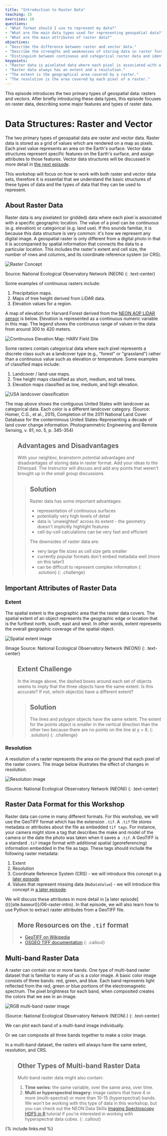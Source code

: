 ```yaml
---
title: "Introduction to Raster Data"
teaching: 15
exercises: 10
questions:
- "What format should I use to represent my data?"
- "What are the main data types used for representing geospatial data?"
- "What are the main attributes of raster data?"
objectives:
- "Describe the difference between raster and vector data."
- "Describe the strengths and weaknesses of storing data in raster format."
- "Distinguish between continuous and categorical raster data and identify types of datasets that would be stored in each format."
keypoints:
- "Raster data is pixelated data where each pixel is associated with a specific location."
- "Raster data always has an extent and a resolution."
- "The extent is the geographical area covered by a raster."
- "The resolution is the area covered by each pixel of a raster."
---
```


This episode introduces the two primary types of geospatial
data: rasters and vectors. After briefly introducing these
data types, this episode focuses on raster data, describing
some major features and types of raster data.

# Data Structures: Raster and Vector

The two primary types of geospatial data are raster
and vector data. Raster data is stored as a grid of values which are rendered on a
map as pixels. Each pixel value represents an area on the Earth's surface. Vector data structures represent specific features on the
Earth's surface, and
assign attributes to those features. Vector data structures
will be discussed in more detail in [the next episode]({{site.baseurl}}/02-intro-vector-data).

This workshop will focus on how to work with both raster and vector 
data sets, therefore it is essential that we understand the 
basic structures of these types of data and the types of data
that they can be used to represent.

## About Raster Data

Raster data is any pixelated (or gridded) data where each pixel is associated
with a specific geographic location. The value of a pixel can be
continuous (e.g. elevation) or categorical (e.g. land use). If this sounds
familiar, it is because this data structure is very common: it's how
we represent any digital image. A geospatial raster is only different
from a digital photo in that it is accompanied by spatial information
that connects the data to a particular location. This includes the
raster's extent and cell size, the number of rows and columns, and
its coordinate reference system (or CRS).

![Raster Concept](../fig/dc-spatial-raster/raster_concept.png)

Source: National Ecological Observatory Network (NEON)
{: .text-center}

Some examples of continuous rasters include:

1. Precipitation maps.
2. Maps of tree height derived from LiDAR data.
3. Elevation values for a region.

A map of elevation for Harvard Forest derived from the [NEON AOP LiDAR sensor](http://www.neonscience.org/data-collection/airborne-remote-sensing)
is below. Elevation is represented as a continuous numeric variable in this map. The legend
shows the continuous range of values in the data from around 300 to 420 meters.

![Continuous Elevation Map: HARV Field Site](../fig/01-continuous-elevation-HARV-plot-01.png)

Some rasters contain categorical data where each pixel represents a discrete
class such as a landcover type (e.g., "forest" or "grassland") rather than a
continuous value such as elevation or temperature. Some examples of classified
maps include:

1. Landcover / land-use maps.
2. Tree height maps classified as short, medium, and tall trees.
3. Elevation maps classified as low, medium, and high elevation.

![USA landcover classification](../fig/USA_landcover_classification.png)

The map above shows the contiguous United States with landcover as categorical
data. Each color is a different landcover category. (Source: Homer, C.G., et
al., 2015, Completion of the 2011 National Land Cover Database for the
conterminous United States-Representing a decade of land cover change
information. Photogrammetric Engineering and Remote Sensing, v. 81, no. 5, p.
345-354)

> ## Advantages and Disadvantages
> 
> With your neighbor, brainstorm potential advantages and
> disadvantages of storing data in raster format. Add your
> ideas to the Etherpad. The Instructor will discuss and
> add any points that weren't brought up in the small group
> discussions. 
> 
> > ## Solution
> >
> > Raster data has some important advantages:
> > 
> > * representation of continuous surfaces
> > * potentially very high levels of detail
> > * data is 'unweighted' across its extent - the geometry doesn't 
> > implicitly highlight features
> > * cell-by-cell calculations can be very fast and efficient
> > 
> > The downsides of raster data are:
> > 
> > * very large file sizes as cell size gets smaller
> > * currently popular formats don't embed metadata well (more on this later!)
> > * can be difficult to represent complex information
> {: .solution}
{: .challenge}


## Important Attributes of Raster Data

### Extent

The spatial extent is the geographic area that the raster data covers. 
The spatial extent of an object represents the geographic edge or
location that is the furthest north, south, east and west. In other words, extent
represents the overall geographic coverage of the spatial object.

![Spatial extent image](../fig/dc-spatial-raster/spatial_extent.png)

(Image Source: National Ecological Observatory Network (NEON))
{: .text-center}

> ## Extent Challenge
> 
> In the image above, the dashed boxes around each set of objects 
> seems to imply that the three objects have the same extent. Is this 
> accurate? If not, which object(s) have a different extent?
> 
> > ## Solution
> >
> > The lines and polygon objects have the same extent. The extent for
> > the points object is smaller in the vertical direction than the 
> > other two because there are no points on the line at y = 8.
> {: .solution}
{: .challenge}

### Resolution

A resolution of a raster represents the area on the ground that each
pixel of the raster covers. The image below illustrates the effect
of changes in resolution. 

![Resolution image](../fig/dc-spatial-raster/raster_resolution.png)

(Source: National Ecological Observatory Network (NEON))
{: .text-center}

## Raster Data Format for this Workshop

Raster data can come in many different formats. For this workshop, we will use
the GeoTIFF format which has the extension `.tif`. A `.tif` file stores metadata
or attributes about the file as embedded `tif tags`. For instance, your camera
might store a tag that describes the make and model of the camera or the date
the photo was taken when it saves a `.tif`. A GeoTIFF is a standard `.tif` image
format with additional spatial (georeferencing) information embedded in the file
as tags. These tags should include the following raster metadata:

1. Extent
2. Resolution
3. Coordinate Reference System (CRS) - we will introduce this concept in [a
   later episode]({{site.baseurl}}/03-crs)
4. Values that represent missing data (`NoDataValue`) - we will introduce this
   concept in [a later episode]({{site.baseurl}}/06-raster-intro).

We will discuss these attributes in more detail in [a later
episode](({{site.baseurl}}/06-raster-intro).
In that episode, we will also learn how to use Python to extract raster attributes
from a GeoTIFF file.

> ## More Resources on the  `.tif` format
>
> * [GeoTIFF on Wikipedia](https://en.wikipedia.org/wiki/GeoTIFF)
> * [OSGEO TIFF documentation](https://trac.osgeo.org/geotiff/)
{: .callout}

## Multi-band Raster Data

A raster can contain one or more bands. One type of multi-band raster
dataset that is familiar to many of us is a color
image. A basic color image consists of three bands: red, green, and blue.
Each
band represents light reflected from the red, green or blue portions of
the
electromagnetic spectrum. The pixel brightness for each band, when
composited
creates the colors that we see in an image.

![RGB multi-band raster image](../fig/dc-spatial-raster/RGBSTack_1.jpg)

(Source: National Ecological Observatory Network (NEON).)
{: .text-center}

We can plot each band of a multi-band image individually.

Or we can composite all three bands together to make a color image.

In a multi-band dataset, the rasters will always have the same extent,
resolution, and CRS.

> ## Other Types of Multi-band Raster Data
> 
> Multi-band raster data might also contain:
> 
> 1. **Time series:** the same variable, over the same area, over time. 
> 2. **Multi or hyperspectral imagery:** image rasters that have 4 or
> more (multi-spectral) or more than 10-15 (hyperspectral) bands. We
> won't be working with this type of data in this workshop, but you can
> check out the NEON Data Skills 
> [Imaging Spectroscopy HDF5 in R](https://www.neonscience.org/hsi-hdf5-r)
> tutorial if you're interested in working with hyperspectral data cubes.
{: .callout}

{% include links.md %}
